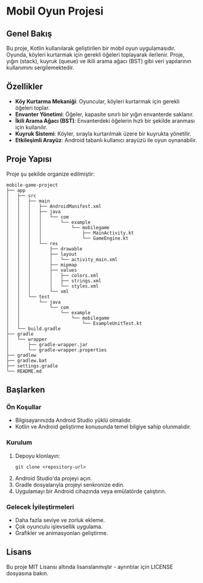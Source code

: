 # Mobil Oyun Projesi

## Genel Bakış
Bu proje, Kotlin kullanılarak geliştirilen bir mobil oyun uygulamasıdır. Oyunda, köyleri kurtarmak için gerekli öğeleri toplayarak ilerlenir. Proje, yığın (stack), kuyruk (queue) ve ikili arama ağacı (BST) gibi veri yapılarının kullanımını sergilemektedir.

## Özellikler
- **Köy Kurtarma Mekaniği**: Oyuncular, köyleri kurtarmak için gerekli öğeleri toplar.
- **Envanter Yönetimi**: Öğeler, kapasite sınırlı bir yığın envanterde saklanır.
- **İkili Arama Ağacı (BST)**: Envanterdeki öğelerin hızlı bir şekilde aranması için kullanılır.
- **Kuyruk Sistemi**: Köyler, sırayla kurtarılmak üzere bir kuyrukta yönetilir.
- **Etkileşimli Arayüz**: Android tabanlı kullanıcı arayüzü ile oyun oynanabilir.

## Proje Yapısı
Proje şu şekilde organize edilmiştir:

```
mobile-game-project
├── app
│   ├── src
│   │   ├── main
│   │   │   ├── AndroidManifest.xml
│   │   │   ├── java
│   │   │   │   └── com
│   │   │   │       └── example
│   │   │   │           └── mobilegame
│   │   │   │               ├── MainActivity.kt
│   │   │   │               └── GameEngine.kt
│   │   │   └── res
│   │   │       ├── drawable
│   │   │       ├── layout
│   │   │       │   └── activity_main.xml
│   │   │       ├── mipmap
│   │   │       ├── values
│   │   │       │   ├── colors.xml
│   │   │       │   ├── strings.xml
│   │   │       │   └── styles.xml
│   │   │       └── xml
│   │   └── test
│   │       └── java
│   │           └── com
│   │               └── example
│   │                   └── mobilegame
│   │                       └── ExampleUnitTest.kt
│   └── build.gradle
├── gradle
│   └── wrapper
│       ├── gradle-wrapper.jar
│       └── gradle-wrapper.properties
├── gradlew
├── gradlew.bat
├── settings.gradle
└── README.md
```

## Başlarken

### Ön Koşullar
- Bilgisayarınızda Android Studio yüklü olmalıdır.
- Kotlin ve Android geliştirme konusunda temel bilgiye sahip olunmalıdır.

### Kurulum
1. Depoyu klonlayın:
   ```
   git clone <repository-url>
   ```
2. Android Studio'da projeyi açın.
3. Gradle dosyalarıyla projeyi senkronize edin.
4. Uygulamayı bir Android cihazında veya emülatörde çalıştırın.

### Gelecek İyileştirmeleri
- Daha fazla seviye ve zorluk ekleme.
- Çok oyunculu işlevsellik uygulama.
- Grafikler ve animasyonları geliştirme.

## Lisans
Bu proje MIT Lisansı altında lisanslanmıştır - ayrıntılar için LICENSE dosyasına bakın.
